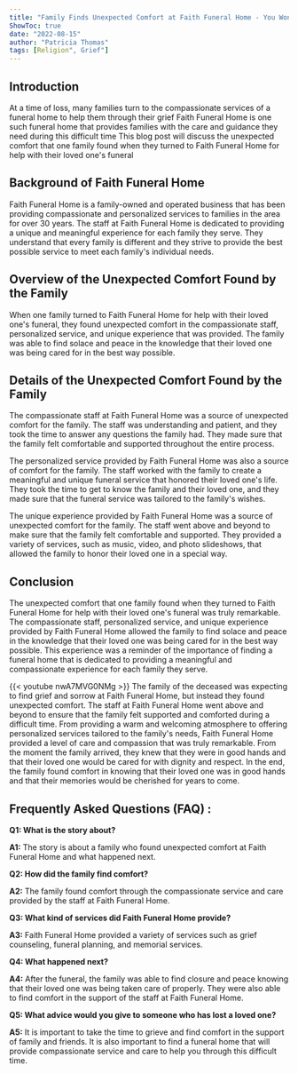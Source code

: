 ```yaml
---
title: "Family Finds Unexpected Comfort at Faith Funeral Home - You Won't Believe What Happened Next!"
ShowToc: true 
date: "2022-08-15"
author: "Patricia Thomas" 
tags: [Religion", Grief"]
---
```

## Introduction

At a time of loss, many families turn to the compassionate services of a funeral home to help them through their grief Faith Funeral Home is one such funeral home that provides families with the care and guidance they need during this difficult time This blog post will discuss the unexpected comfort that one family found when they turned to Faith Funeral Home for help with their loved one's funeral

## Background of Faith Funeral Home

Faith Funeral Home is a family-owned and operated business that has been providing compassionate and personalized services to families in the area for over 30 years. The staff at Faith Funeral Home is dedicated to providing a unique and meaningful experience for each family they serve. They understand that every family is different and they strive to provide the best possible service to meet each family's individual needs.

## Overview of the Unexpected Comfort Found by the Family

When one family turned to Faith Funeral Home for help with their loved one's funeral, they found unexpected comfort in the compassionate staff, personalized service, and unique experience that was provided. The family was able to find solace and peace in the knowledge that their loved one was being cared for in the best way possible. 

## Details of the Unexpected Comfort Found by the Family

The compassionate staff at Faith Funeral Home was a source of unexpected comfort for the family. The staff was understanding and patient, and they took the time to answer any questions the family had. They made sure that the family felt comfortable and supported throughout the entire process.

The personalized service provided by Faith Funeral Home was also a source of comfort for the family. The staff worked with the family to create a meaningful and unique funeral service that honored their loved one's life. They took the time to get to know the family and their loved one, and they made sure that the funeral service was tailored to the family's wishes.

The unique experience provided by Faith Funeral Home was a source of unexpected comfort for the family. The staff went above and beyond to make sure that the family felt comfortable and supported. They provided a variety of services, such as music, video, and photo slideshows, that allowed the family to honor their loved one in a special way.

## Conclusion

The unexpected comfort that one family found when they turned to Faith Funeral Home for help with their loved one's funeral was truly remarkable. The compassionate staff, personalized service, and unique experience provided by Faith Funeral Home allowed the family to find solace and peace in the knowledge that their loved one was being cared for in the best way possible. This experience was a reminder of the importance of finding a funeral home that is dedicated to providing a meaningful and compassionate experience for each family they serve.

{{< youtube nwA7MVG0NMg >}} 
The family of the deceased was expecting to find grief and sorrow at Faith Funeral Home, but instead they found unexpected comfort. The staff at Faith Funeral Home went above and beyond to ensure that the family felt supported and comforted during a difficult time. From providing a warm and welcoming atmosphere to offering personalized services tailored to the family's needs, Faith Funeral Home provided a level of care and compassion that was truly remarkable. From the moment the family arrived, they knew that they were in good hands and that their loved one would be cared for with dignity and respect. In the end, the family found comfort in knowing that their loved one was in good hands and that their memories would be cherished for years to come.

## Frequently Asked Questions (FAQ) :
**Q1: What is the story about?**

**A1:** The story is about a family who found unexpected comfort at Faith Funeral Home and what happened next. 

**Q2: How did the family find comfort?**

**A2:** The family found comfort through the compassionate service and care provided by the staff at Faith Funeral Home. 

**Q3: What kind of services did Faith Funeral Home provide?**

**A3:** Faith Funeral Home provided a variety of services such as grief counseling, funeral planning, and memorial services. 

**Q4: What happened next?**

**A4:** After the funeral, the family was able to find closure and peace knowing that their loved one was being taken care of properly. They were also able to find comfort in the support of the staff at Faith Funeral Home. 

**Q5: What advice would you give to someone who has lost a loved one?**

**A5:** It is important to take the time to grieve and find comfort in the support of family and friends. It is also important to find a funeral home that will provide compassionate service and care to help you through this difficult time.



